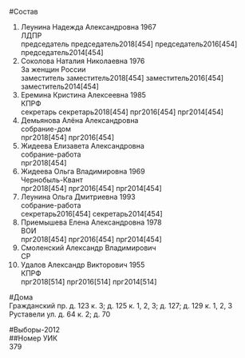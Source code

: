 #Состав  
1. Леунина Надежда Александровна 1967  
    ЛДПР  
    председатель председатель2018[454] председатель2016[454] председатель2014[454]  
2. Соколова Наталия Николаевна 1976  
    За женщин России  
    заместитель заместитель2018[454] заместитель2016[454] заместитель2014[454]  
3. Еремина Кристина Алексеевна 1985  
    КПРФ  
    секретарь секретарь2018[454] прг2016[454] прг2014[454]  
4. Демьянова Алёна Александровна  
    собрание-дом  
    прг2018[454] прг2016[454]  
5. Жидеева Елизавета Александровна  
    собрание-работа  
    прг2018[454]  
6. Жидеева Ольга Владимировна 1969  
    Чернобыль-Квант  
    прг2018[454] прг2016[454] прг2014[454]  
7. Леунина Ольга Дмитриевна 1993  
    собрание-работа  
    секретарь2016[454] секретарь2014[454]  
8. Приемышева Елена Александровна 1978  
    ВОИ  
    прг2018[454] прг2016[454] прг2014[454]  
9. Смоленский Александр Владимирович  
    СР  
10. Удалов Александр Викторович 1955  
    КПРФ  
    прг2018[514] прг2016[514] прг2014[514]  
  
#Дома  
Гражданский пр. д. 123 к. 3; д. 125 к. 1, 2, 3; д. 127; д. 129 к. 1, 2, 3 Руставели ул. д. 64 к. 2; д. 70  
  
#Выборы-2012  
##Номер УИК  
379  

